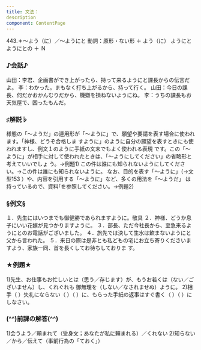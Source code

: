 ```yaml
---
title: 文法：
description
component: ContentPage
---
```



443.＊～よう（に）／～ようにと
動詞：原形・ない形 ＋ よう（に） ようにと ようにとの ＋ Ｎ
### ♪会話♪
山田：李君、企画書ができ上がったら、持って来るようにと課長からの伝言だよ。
李：わかった。まもなく打ち上がるから、持って行く。
山田：今日の課長、何だかおかんむりだから、機嫌を損ねないようにね。
李：うちの課長もお天気屋で、困ったもんだ。
### ♯解説♭
様態の「～ようだ」の連用形が「～ように」で、願望や要請を表す場合に使われます。「神様、どうぞ合格しま すように」のように自分の願望を表すときにも使われますし、例文１のように手紙の文末でもよく使われる表現 です。この「～ように」が相手に対して使われたときは、「～ようにしてください」の省略形と考えていいでしょ う。→例題1)
この件は誰にも知られないようにしてください。→この件は誰にも知られないように。 なお、目的を表す「～ように」（→文型153 ）や、内容を引用する「～ように」など、多くの用法を「～ようだ」
は持っているので、資料｢を参照してください。→例題2)
### §例文§
１．先生にはいつまでも御健勝であられますように。敬具
２．神様、どうか息子にいい花嫁が見つかりますように。
３．部長、ただ今社長から、至急来るようにとのお電話がございました。
４．旅先では決して生水は飲まないようにと父から言われた。
５．来日の際は是非とも私どもの宅にお立ち寄りくださいますよう、家族一同、首を長くしてお待ちしておりま す。
### ★例題★
1)先生、お仕事もお忙しいとは（思う／存じます）が、もうお若くは（ない／ございません）し、くれぐれも 御無理を（しない／なされませぬ）ように。
2)相手（ ）失礼にならない（ ）（ ）に、もらった手紙の返事はすぐ書く（ ）（ ）にしなさい。
### (^^)前課の解答(^^)
1)会うよう／頼まれて（受身文；あなたが私に頼まれる）／くれない
2)知らない／から／伝えて（事前行為の「ておく」）
